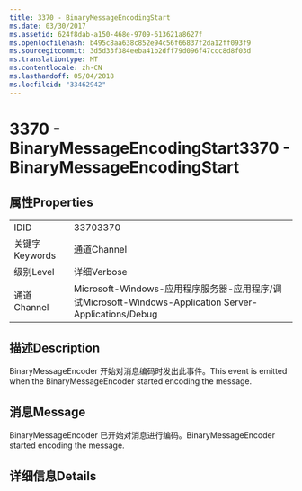 ```yaml
---
title: 3370 - BinaryMessageEncodingStart
ms.date: 03/30/2017
ms.assetid: 624f8dab-a150-468e-9709-613621a8627f
ms.openlocfilehash: b495c8aa638c852e94c56f66837f2da12ff093f9
ms.sourcegitcommit: 3d5d33f384eeba41b2dff79d096f47ccc8d8f03d
ms.translationtype: MT
ms.contentlocale: zh-CN
ms.lasthandoff: 05/04/2018
ms.locfileid: "33462942"
---
```

# <a name="3370---binarymessageencodingstart"></a><span data-ttu-id="9dc70-102">3370 - BinaryMessageEncodingStart</span><span class="sxs-lookup"><span data-stu-id="9dc70-102">3370 - BinaryMessageEncodingStart</span></span>
## <a name="properties"></a><span data-ttu-id="9dc70-103">属性</span><span class="sxs-lookup"><span data-stu-id="9dc70-103">Properties</span></span>  
  
|||  
|-|-|  
|<span data-ttu-id="9dc70-104">ID</span><span class="sxs-lookup"><span data-stu-id="9dc70-104">ID</span></span>|<span data-ttu-id="9dc70-105">3370</span><span class="sxs-lookup"><span data-stu-id="9dc70-105">3370</span></span>|  
|<span data-ttu-id="9dc70-106">关键字</span><span class="sxs-lookup"><span data-stu-id="9dc70-106">Keywords</span></span>|<span data-ttu-id="9dc70-107">通道</span><span class="sxs-lookup"><span data-stu-id="9dc70-107">Channel</span></span>|  
|<span data-ttu-id="9dc70-108">级别</span><span class="sxs-lookup"><span data-stu-id="9dc70-108">Level</span></span>|<span data-ttu-id="9dc70-109">详细</span><span class="sxs-lookup"><span data-stu-id="9dc70-109">Verbose</span></span>|  
|<span data-ttu-id="9dc70-110">通道</span><span class="sxs-lookup"><span data-stu-id="9dc70-110">Channel</span></span>|<span data-ttu-id="9dc70-111">Microsoft-Windows-应用程序服务器-应用程序/调试</span><span class="sxs-lookup"><span data-stu-id="9dc70-111">Microsoft-Windows-Application Server-Applications/Debug</span></span>|  
  
## <a name="description"></a><span data-ttu-id="9dc70-112">描述</span><span class="sxs-lookup"><span data-stu-id="9dc70-112">Description</span></span>  
 <span data-ttu-id="9dc70-113">BinaryMessageEncoder 开始对消息编码时发出此事件。</span><span class="sxs-lookup"><span data-stu-id="9dc70-113">This event is emitted when the BinaryMessageEncoder started encoding the message.</span></span>  
  
## <a name="message"></a><span data-ttu-id="9dc70-114">消息</span><span class="sxs-lookup"><span data-stu-id="9dc70-114">Message</span></span>  
 <span data-ttu-id="9dc70-115">BinaryMessageEncoder 已开始对消息进行编码。</span><span class="sxs-lookup"><span data-stu-id="9dc70-115">BinaryMessageEncoder started encoding the message.</span></span>  
  
## <a name="details"></a><span data-ttu-id="9dc70-116">详细信息</span><span class="sxs-lookup"><span data-stu-id="9dc70-116">Details</span></span>
